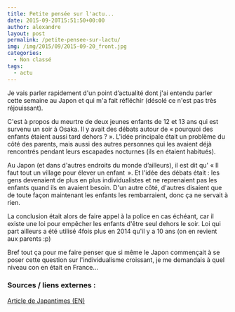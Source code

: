 ```yaml
---
title: Petite pensée sur l'actu...
date: 2015-09-20T15:51:50+00:00
author: alexandre
layout: post
permalink: /petite-pensee-sur-lactu/
img: /img/2015/09/2015-09-20_front.jpg
categories:
  - Non classé
tags:
  - actu
---
```


Je vais parler rapidement d'un point d’actualité dont j'ai entendu parler cette semaine au Japon et qui m'a fait réfléchir (désolé ce n'est pas très réjouissant).  

C'est à propos du meurtre de deux jeunes enfants de 12 et 13 ans qui est survenu un soir à Osaka. Il y avait des débats autour de « pourquoi des enfants étaient aussi tard dehors ? ». L'idée principale était un problème du côté des parents, mais aussi des autres personnes qui les avaient déjà rencontrés pendant leurs escapades nocturnes (ils en étaient habitués).

Au Japon (et dans d'autres endroits du monde d’ailleurs), il est dit qu' « Il faut tout un village pour élever un enfant  ». Et l'idée des débats était : les gens devenaient de plus en plus individualistes et ne reprenaient pas les enfants quand ils en avaient besoin. D'un autre côté, d'autres disaient que de toute façon maintenant les enfants les rembarraient, donc ça ne servait à rien.  

La conclusion était alors de faire appel à la police en cas échéant, car il existe une loi pour empêcher les enfants d'être seul dehors le soir. Loi qui part ailleurs a été utilisé 4fois plus en 2014 qu'il y a 10 ans (on en revient aux parents :p)  

Bref tout ça pour me faire penser que si même le Japon commençait à se poser cette question sur l'individualisme croissant, je me demandais à quel niveau con en était en France...  

### Sources / liens externes :
[Article de Japantimes (EN)](http://www.japantimes.co.jp/news/2015/09/12/national/media-national/still-takes-village-keep-kids-safe/)
